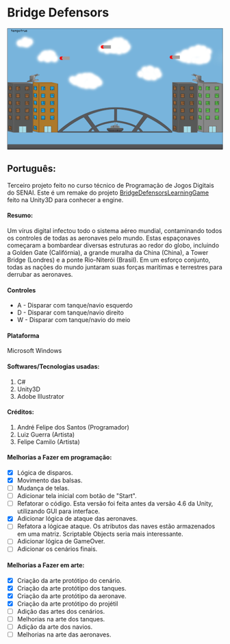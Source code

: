 # Bridge Defensors

![Game Title](https://github.com/Andre220/BridgeDefensorsLearningGame/blob/master/Promocional/GamePlay.png)

## Português:

Terceiro projeto feito no curso técnico de Programação de Jogos Digitais do SENAI. Este é um remake do projeto [BridgeDefensorsLearningGame](https://github.com/Andre220/BridgeDefensorsLearningGame) feito na Unity3D para conhecer a engine.

  #### Resumo:
  
  Um vírus digital infectou todo o sistema aéreo mundial, contaminando todos os controles de todas as aeronaves pelo mundo. Estas espaçonaves começaram a bombardear diversas estruturas ao redor do globo, incluindo a Golden Gate (Califórnia), a grande muralha da China (China), a Tower Bridge (Londres) e a ponte Rio-Niterói (Brasil). 
  Em um esforço conjunto, todas as nações do mundo juntaram suas forças marítimas e terrestres para derrubar as aeronaves.
  
  #### Controles
  * A - Disparar com tanque/navio esquerdo
  * D - Disparar com tanque/navio direito
  * W - Disparar com tanque/navio do meio

  #### Plataforma
  Microsoft Windows
  
  #### Softwares/Tecnologias usadas:
  1. C#
  2. Unity3D
  3. Adobe Illustrator
  
  #### Créditos:
  1. André Felipe dos Santos (Programador)
  2. Luiz Guerra (Artista)
  3. Felipe Camilo (Artista)

  #### Melhorias a Fazer em programação:
  - [X] Lógica de disparos.
  - [X] Movimento das balsas.
  - [ ] Mudança de telas.
  - [ ] Adicionar tela inicial com botão de "Start".
  - [ ] Refatorar o código. Esta versão foi feita antes da versão 4.6 da Unity, utilizando GUI para interface.
  - [X] Adicionar lógica de ataque das aeronaves.
  - [ ] Refatora a lógicae ataque. Os atributos das naves estão armazenados em uma matriz. Scriptable Objects seria mais interessante.
  - [ ] Adicionar lógica de GameOver.
  - [ ] Adicionar os cenários finais.

  #### Melhorias a Fazer em arte:
  - [X] Criação da arte protótipo do cenário.
  - [X] Criação da arte protótipo dos tanques.
  - [X] Criação da arte protótipo da aeronave.
  - [X] Criação da arte protótipo do projétil
  - [ ] Adição das artes dos cenários.
  - [ ] Melhorias na arte dos tanques.
  - [ ] Adição da arte dos navios.
  - [ ] Melhorias na arte das aeronaves.
